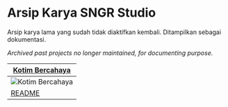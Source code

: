 # Arsip Karya SNGR Studio

Arsip karya lama yang sudah tidak diaktifkan kembali. Ditampilkan sebagai dokumentasi.

*Archived past projects no longer maintained, for documenting purpose.*

| [Kotim Bercahaya][kotimbercahaya] |
| --- |
| ![Kotim Bercahaya][imgkotimbercahaya] |
| [README][readmekotimbercahaya] |

<!--links-->
[kotimbercahaya]: https://kotimbercahaya4.netlify.app/

<!--images-->
[imgkotimbercahaya]: https://api.sngr.studio/image/393w/851h/https%3A%2F%2Fkotimbercahaya4.netlify.app

<!--readme-->
[readmekotimbercahaya]: https://github.com/sngrstudio/kotimbercahaya
